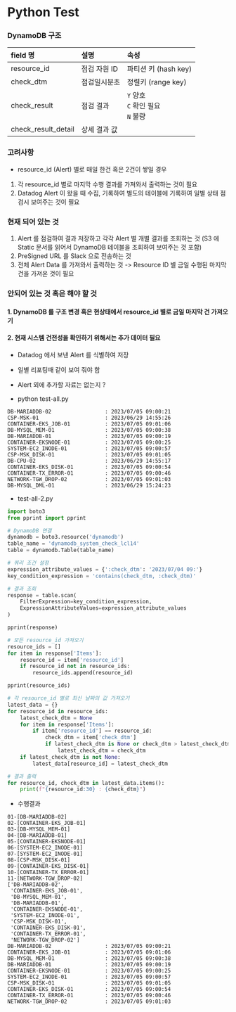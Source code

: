 # Python Test

### DynamoDB 구조

| field 명 | 설명 | 속성 |  
|:---|:---|:---|  
| resource_id | 점검 자원 ID | 파티션 키 (hash key) |  
| check_dtm | 점검일시분초 | 정렬키 (range key)  |  
| check_result | 점검 결과 | `Y` 양호 </br> `C` 확인 필요 </br> `N` 불량 |  
| check_result_detail | 상세 결과 값 | |  


### 고려사항
- resource_id (Alert) 별로 매일 한건 혹은 2건이 쌓일 경우
1. 각 resource_id 별로 마지막 수행 결과를 가져와서 출력하는 것이 필요
2. Datadog Alert 이 왔을 때 수집, 기록하여 별도의 테이블에 기록하여 일별 상태 점검시 보여주는 것이 필요

### 현재 되어 있는 것 
1. Alert 를 점검하여 결과 저장하고 각각 Alert 별 개별 결과를 조회하는 것 (S3 에 Static 문서를 읽어서 DynamoDB 테이블을 조회하여 보여주는 것 포함)
2. PreSigned URL 를 Slack 으로 전송하는 것
3. 전체 Alert Data 를 가져와서 출력하는 것  -> Resource ID 별 금일 수행된 마지막 건을 가져온 것이 필요

### 안되어 있는 것 혹은 해야 할 것
#### 1. DynamoDB 를 구조 변경 혹은 현상태에서 resource_id 별로 금일 마지막 건 가져오기
#### 2. 현재 시스템 건전성을 확인하기 위해서는 추가 데이터 필요
- Datadog 에서 보낸 Alert 를 식별하여 저장
- 일별 리포팅때 같이 보여 줘야 함
- Alert 외에 추가할 자료는 없는지 ?








- python test-all.py   
```
DB-MARIADDB-02                 : 2023/07/05 09:00:21
CSP-MSK-01                     : 2023/06/29 14:55:26
CONTAINER-EKS_JOB-01           : 2023/07/05 09:01:06
DB-MYSQL_MEM-01                : 2023/07/05 09:00:38
DB-MARIADDB-01                 : 2023/07/05 09:00:19
CONTAINER-EKSNODE-01           : 2023/07/05 09:00:25
SYSTEM-EC2_INODE-01            : 2023/07/05 09:00:57
CSP-MSK_DISK-01                : 2023/07/05 09:01:05
DB-CPU-02                      : 2023/06/29 14:55:17
CONTAINER-EKS_DISK-01          : 2023/07/05 09:00:54
CONTAINER-TX_ERROR-01          : 2023/07/05 09:00:46
NETWORK-TGW_DROP-02            : 2023/07/05 09:01:03
DB-MYSQL_DML-01                : 2023/06/29 15:24:23
```


- test-all-2.py
```python
import boto3
from pprint import pprint

# DynamoDB 연결
dynamodb = boto3.resource('dynamodb')
table_name = 'dynamodb_system_check_lcl14'
table = dynamodb.Table(table_name)

# 쿼리 조건 설정
expression_attribute_values = {':check_dtm': '2023/07/04 09:'}
key_condition_expression = 'contains(check_dtm, :check_dtm)'

# 결과 조회
response = table.scan(
    FilterExpression=key_condition_expression,
    ExpressionAttributeValues=expression_attribute_values
)

pprint(response)

# 모든 resource_id 가져오기
resource_ids = []
for item in response['Items']:
    resource_id = item['resource_id']
    if resource_id not in resource_ids:
        resource_ids.append(resource_id)

pprint(resource_ids)

# 각 resource_id 별로 최신 날짜의 값 가져오기
latest_data = {}
for resource_id in resource_ids:
    latest_check_dtm = None
    for item in response['Items']:
        if item['resource_id'] == resource_id:
            check_dtm = item['check_dtm']
            if latest_check_dtm is None or check_dtm > latest_check_dtm:
                latest_check_dtm = check_dtm
    if latest_check_dtm is not None:
        latest_data[resource_id] = latest_check_dtm

# 결과 출력
for resource_id, check_dtm in latest_data.items():
    print(f"{resource_id:30} : {check_dtm}")
```
- 수행결과
```
01-[DB-MARIADDB-02]
02-[CONTAINER-EKS_JOB-01]
03-[DB-MYSQL_MEM-01]
04-[DB-MARIADDB-01]
05-[CONTAINER-EKSNODE-01]
06-[SYSTEM-EC2_INODE-01]
07-[SYSTEM-EC2_INODE-01]
08-[CSP-MSK_DISK-01]
09-[CONTAINER-EKS_DISK-01]
10-[CONTAINER-TX_ERROR-01]
11-[NETWORK-TGW_DROP-02]
['DB-MARIADDB-02',
 'CONTAINER-EKS_JOB-01',
 'DB-MYSQL_MEM-01',
 'DB-MARIADDB-01',
 'CONTAINER-EKSNODE-01',
 'SYSTEM-EC2_INODE-01',
 'CSP-MSK_DISK-01',
 'CONTAINER-EKS_DISK-01',
 'CONTAINER-TX_ERROR-01',
 'NETWORK-TGW_DROP-02']
DB-MARIADDB-02                 : 2023/07/05 09:00:21
CONTAINER-EKS_JOB-01           : 2023/07/05 09:01:06
DB-MYSQL_MEM-01                : 2023/07/05 09:00:38
DB-MARIADDB-01                 : 2023/07/05 09:00:19
CONTAINER-EKSNODE-01           : 2023/07/05 09:00:25
SYSTEM-EC2_INODE-01            : 2023/07/05 09:00:57
CSP-MSK_DISK-01                : 2023/07/05 09:01:05
CONTAINER-EKS_DISK-01          : 2023/07/05 09:00:54
CONTAINER-TX_ERROR-01          : 2023/07/05 09:00:46
NETWORK-TGW_DROP-02            : 2023/07/05 09:01:03
```